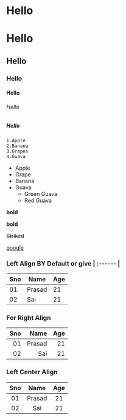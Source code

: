 <h1>Hello</h1>

# Hello
## Hello
### Hello
#### Hello
###### Hello
##### Hello

    1.Apple
    2.Banana
    3.Grapes
    4.Guava

- Apple
- Grape
- Banana
- Guava
    - Green Guava
    - Red Guava
 
 **bold**

 __bold__ 

 ~~Striked~~

 [google](https://github.com)  


### Left Align BY Default or give | :------ |
 | Sno | Name | Age |
 |---|---|----|
 |01|Prasad|21|
 |02|Sai|21|

### For Right Align
  | Sno | Name | Age |
 |---:|---:|----:|
 |01|Prasad|21|
 |02|Sai|21|

### Left Center Align
   | Sno | Name | Age |
 |:---:|:---:|:----:|
 |01|Prasad|21|
 |02|Sai|21|
 
  
